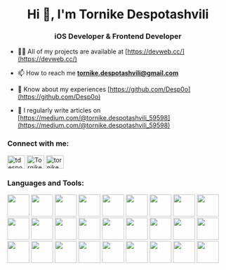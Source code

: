 <h1 align="center">Hi 👋, I'm Tornike Despotashvili</h1>
<h3 align="center">iOS Developer & Frontend Developer</h3>

- 👨‍💻 All of my projects are available at [https://devweb.cc/](https://devweb.cc/)

- 📫 How to reach me **tornike.despotashvili@gmail.com**

- 📄 Know about my experiences [https://github.com/Desp0o](https://github.com/Desp0o)
  
- 📝 I regularly write articles on [https://medium.com/@tornike.despotashvili_59598](https://medium.com/@tornike.despotashvili_59598)


<h3 align="left">Connect with me:</h3>
<p align="left">
<a href="https://twitter.com/tdespotashvili" target="blank"><img align="center" src="https://raw.githubusercontent.com/rahuldkjain/github-profile-readme-generator/master/src/images/icons/Social/twitter.svg" alt="tdespotashvili" height="30" width="40" /></a>
<a href="https://www.linkedin.com/in/tornike-despotashvili-250150219/" target="blank"><img align="center" src="https://raw.githubusercontent.com/rahuldkjain/github-profile-readme-generator/master/src/images/icons/Social/linked-in-alt.svg" alt="Tornike Despotashvili" height="30" width="40" /></a>
<a href="https://medium.com/tornike.despotashvili_59598" target="blank"><img align="center" src="https://raw.githubusercontent.com/rahuldkjain/github-profile-readme-generator/master/src/images/icons/Social/medium.svg" alt="tornike.despotashvili_59598" height="30" width="40" /></a>
</p>

<h3 align="left">Languages and Tools:</h3>
<p align="left">
  <img src="https://raw.githubusercontent.com/marwin1991/profile-technology-icons/refs/heads/main/icons/macos.png" width="50"/>
  <img src="https://raw.githubusercontent.com/marwin1991/profile-technology-icons/refs/heads/main/icons/ios.png" width="50"/>
  <img src="https://raw.githubusercontent.com/marwin1991/profile-technology-icons/refs/heads/main/icons/swift.png" width="50"/>
  <img src="https://raw.githubusercontent.com/marwin1991/profile-technology-icons/refs/heads/main/icons/xcode.png" width="50"/>
  <img src="https://raw.githubusercontent.com/marwin1991/profile-technology-icons/refs/heads/main/icons/typescript.png" width="50"/>
  <img src="https://raw.githubusercontent.com/marwin1991/profile-technology-icons/refs/heads/main/icons/html.png" width="50"/>
  <img src="https://raw.githubusercontent.com/marwin1991/profile-technology-icons/refs/heads/main/icons/javascript.png" width="50"/>
  <img src="https://raw.githubusercontent.com/marwin1991/profile-technology-icons/refs/heads/main/icons/css.png" width="50"/>
  <img src="https://raw.githubusercontent.com/marwin1991/profile-technology-icons/refs/heads/main/icons/tailwind_css.png" width="50"/>
  <img src="https://raw.githubusercontent.com/marwin1991/profile-technology-icons/refs/heads/main/icons/github.png" width="50"/>
  <img src="https://raw.githubusercontent.com/marwin1991/profile-technology-icons/refs/heads/main/icons/git.png" width="50"/>
  <img src="https://raw.githubusercontent.com/marwin1991/profile-technology-icons/refs/heads/main/icons/gitlab.png" width="50"/>
  <img src="https://raw.githubusercontent.com/marwin1991/profile-technology-icons/refs/heads/main/icons/visual_studio_code.png" width="50"/>
  <img src="https://raw.githubusercontent.com/marwin1991/profile-technology-icons/refs/heads/main/icons/postman.png" width="50"/>
  <img src="https://raw.githubusercontent.com/marwin1991/profile-technology-icons/refs/heads/main/icons/swagger.png" width="50"/>
  <img src="https://raw.githubusercontent.com/marwin1991/profile-technology-icons/refs/heads/main/icons/firebase.png" width="50"/>
  <img src="https://raw.githubusercontent.com/marwin1991/profile-technology-icons/refs/heads/main/icons/supabase.png" width="50"/>
  <img src="https://raw.githubusercontent.com/marwin1991/profile-technology-icons/refs/heads/main/icons/figma.png" width="50"/>
  <img src="https://raw.githubusercontent.com/marwin1991/profile-technology-icons/refs/heads/main/icons/ant_design.png" width="50"/>
  <img src="https://raw.githubusercontent.com/marwin1991/profile-technology-icons/refs/heads/main/icons/node_js.png" width="50"/>
  <img src="https://raw.githubusercontent.com/marwin1991/profile-technology-icons/refs/heads/main/icons/redux.png" width="50"/>
  <img src="https://raw.githubusercontent.com/marwin1991/profile-technology-icons/refs/heads/main/icons/react_query.png" width="50"/>
  <img src="https://raw.githubusercontent.com/marwin1991/profile-technology-icons/refs/heads/main/icons/vite.png" width="50"/>
  <img src="https://raw.githubusercontent.com/marwin1991/profile-technology-icons/refs/heads/main/icons/mysql.png" width="50"/>
  <img src="https://raw.githubusercontent.com/marwin1991/profile-technology-icons/refs/heads/main/icons/sqlite.png" width="50"/>
  <img src="https://raw.githubusercontent.com/marwin1991/profile-technology-icons/refs/heads/main/icons/docker.png" width="50"/>
  <img src="https://raw.githubusercontent.com/marwin1991/profile-technology-icons/refs/heads/main/icons/rest.png" width="50"/>

</p>
